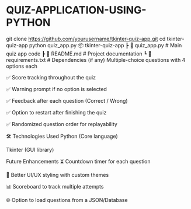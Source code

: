 # QUIZ-APPLICATION-USING-PYTHON
git clone https://github.com/yourusername/tkinter-quiz-app.git
cd tkinter-quiz-app
python quiz_app.py
📦 tkinter-quiz-app
 ┣ 📜 quiz_app.py       # Main quiz app code
 ┣ 📜 README.md         # Project documentation
 ┗ 📜 requirements.txt  # Dependencies (if any)
Multiple-choice questions with 4 options each

✅ Score tracking throughout the quiz

✅ Warning prompt if no option is selected

✅ Feedback after each question (Correct / Wrong)

✅ Option to restart after finishing the quiz

✅ Randomized question order for replayability

🛠️ Technologies Used
Python (Core language)

Tkinter (GUI library)

 Future Enhancements
⏳ Countdown timer for each question

🎨 Better UI/UX styling with custom themes

📊 Scoreboard to track multiple attempts

🌐 Option to load questions from a JSON/Database

